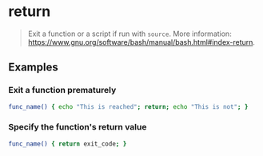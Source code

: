 # return

> Exit a function or a script if run with `source`. More information: <https://www.gnu.org/software/bash/manual/bash.html#index-return>.

## Examples

### Exit a function prematurely

```bash
func_name() { echo "This is reached"; return; echo "This is not"; }
```

### Specify the function's return value

```bash
func_name() { return exit_code; }
```
